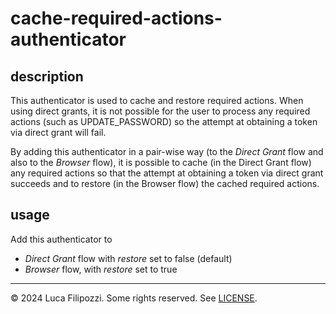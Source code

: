 # cache-required-actions-authenticator

## description

This authenticator is used to cache and restore required actions. When using
direct grants, it is not possible for the user to process any required actions
(such as UPDATE_PASSWORD) so the attempt at obtaining a token via direct grant
will fail.

By adding this authenticator in a pair-wise way (to the _Direct Grant_ flow and
also to the _Browser_ flow), it is possible to cache (in the Direct Grant flow)
any required actions so that the attempt at obtaining a token via direct grant
succeeds and to restore (in the Browser flow) the cached required actions.

## usage

Add this authenticator to
* _Direct Grant_ flow with _restore_ set to false (default)
* _Browser_ flow, with _restore_ set to true

---
© 2024 Luca Filipozzi. Some rights reserved. See [LICENSE][license].

[license]: https://github.com/LucaFilipozzi/keycloak-extensions/blob/main/LICENSE.md

